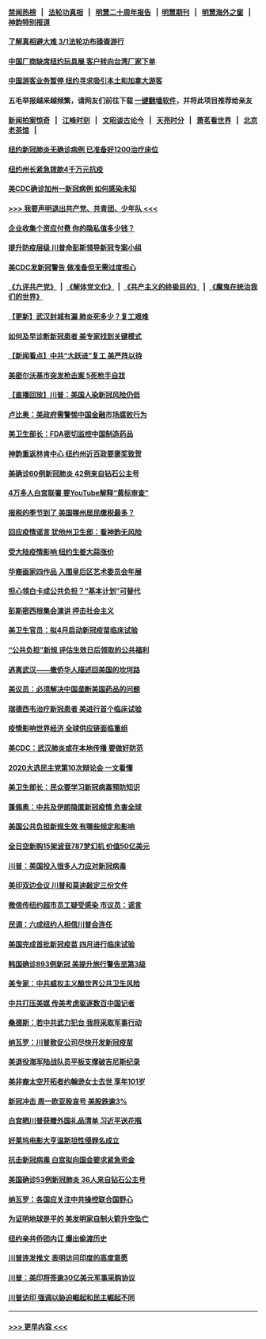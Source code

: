 #### [禁闻热榜](热点新闻.md?=0)  &nbsp;&nbsp;|&nbsp;&nbsp; [法轮功真相](https://github.com/gfw-breaker/truth/blob/master/README.md?=0) &nbsp;&nbsp;|&nbsp;&nbsp; [明慧二十周年报告](https://github.com/gfw-breaker/mh-reports/blob/master/README.md?=0) &nbsp;&nbsp;|&nbsp;&nbsp;[明慧期刊](https://github.com/gfw-breaker/mh-qikan) &nbsp;&nbsp;|&nbsp;&nbsp; [明慧海外之窗](https://github.com/gfw-breaker/mh-news/blob/master/README.md?=0) &nbsp;&nbsp;|&nbsp;&nbsp; [神韵特别报道](https://github.com/gfw-breaker/mh-news/blob/master/shenyun.md?=0)
#### [了解真相避大难  3/1法轮功布碌崙游行](../pages/nsc412/n11899501.md?t=02271902) 
#### [中国厂商缺席纽约玩具展  客户转向台湾厂家下单](../pages/nsc412/n11899505.md?t=02271902) 
#### [中国游客业务暂停  纽约寻求吸引本土和加拿大游客](../pages/nsc412/n11899492.md?t=02271902) 
#### 五毛举报越来越频繁，请网友们前往下载 [一键翻墙软件](https://github.com/gfw-breaker/ssr-accounts)，并将此项目推荐给亲友
#### [新闻拍案惊奇](https://github.com/gfw-breaker/banned-news/blob/master/pages/link4.md) &nbsp;&nbsp;|&nbsp;&nbsp; [江峰时刻](https://github.com/gfw-breaker/banned-news/blob/master/pages/link4.md) &nbsp;&nbsp;|&nbsp;&nbsp; [文昭谈古论今](https://github.com/gfw-breaker/banned-news/blob/master/pages/link4.md) &nbsp;&nbsp;|&nbsp;&nbsp; [天亮时分](https://github.com/gfw-breaker/banned-news/blob/master/pages/link4.md) &nbsp;&nbsp;|&nbsp;&nbsp; [萧茗看世界](https://github.com/gfw-breaker/banned-news/blob/master/pages/link4.md) &nbsp;&nbsp;|&nbsp;&nbsp; [北京老茶馆](https://github.com/gfw-breaker/banned-news/blob/master/pages/link4.md) &nbsp;&nbsp;|&nbsp;&nbsp; 
#### [纽约新冠肺炎无确诊病例  已准备好1200治疗床位](../pages/nsc412/n11899474.md?t=02271902) 
#### [纽约州长紧急拨款4千万元抗疫](../pages/nsc412/n11899477.md?t=02271902) 
#### [美CDC确诊加州一新冠病例 如何感染未知](../pages/nsc412/n11899165.md?t=02271902) 
#### [>>> 我要声明退出共产党、共青团、少年队 <<<](https://github.com/begood0513/goodnews/blob/master/quit/letter.md) 
#### [企业收集个资应付费 你的隐私值多少钱？](../pages/nsc412/n11898097.md?t=02271902) 
#### [提升防疫层级 川普命彭斯领导新冠专案小组](../pages/nsc412/n11898934.md?t=02271902) 
#### [美CDC发新冠警告 做准备但无需过度担心](../pages/nsc412/n11898923.md?t=02271902) 
#### [《九评共产党》](https://github.com/begood0513/9ping.md/blob/master/README.md) &nbsp;|&nbsp; [《解体党文化》](../../../../jtdwh.md/blob/master/README.md)  &nbsp;|&nbsp; [《共产主义的终极目的》](../../../../gczydzjmd.md/blob/master/README.md) &nbsp;|&nbsp; [《魔鬼在统治我们的世界》](../../../../mgztzwmdsj.md/blob/master/README.md) 
#### [【更新】武汉封城有漏 肺炎死多少？复工艰难](../pages/nsc412/n11890652.md?t=02271902) 
#### [如何及早诊断新冠患者 美专家找到关键模式](../pages/nsc412/n11898626.md?t=02271902) 
#### [【新闻看点】中共“大跃进”复工 美严阵以待](../pages/nsc412/n11898221.md?t=02271902) 
#### [美密尔沃基市突发枪击案 5死枪手自戕](../pages/nsc412/n11898687.md?t=02271902) 
#### [【直播回放】川普：美国人染新冠风险仍低](../pages/nsc412/n11898088.md?t=02271902) 
#### [卢比奥：美政府需警惕中国金融市场腐败行为](../pages/nsc412/n11898327.md?t=02271902) 
#### [美卫生部长：FDA密切监控中国制造药品](../pages/nsc412/n11898231.md?t=02271902) 
#### [神韵重返林肯中心 纽约州近百政要褒奖致贺](../pages/nsc412/n11893366.md?t=02271902) 
#### [美确诊60例新冠肺炎 42例来自钻石公主号](../pages/nsc412/n11898098.md?t=02271902) 
#### [4万多人白宫联署 要YouTube解释“黄标审查”](../pages/nsc412/n11897803.md?t=02271902) 
#### [报税的季节到了 美国哪州居民缴税最多？](../pages/nsc412/n11897626.md?t=02271902) 
#### [回应疫情谣言 犹他州卫生部：看神韵无风险](../pages/nsc412/n11896078.md?t=02271902) 
#### [受大陆疫情影响  纽约生姜大蒜涨价](../pages/nsc412/n11896485.md?t=02271902) 
#### [华裔画家四作品  入围皇后区艺术委员会年展](../pages/nsc412/n11896497.md?t=02271902) 
#### [担心领白卡成公共负担？“基本计划”可替代](../pages/nsc412/n11896478.md?t=02271902) 
#### [彭斯密西根集会演讲 抨击社会主义](../pages/nsc412/n11896543.md?t=02271902) 
#### [美卫生官员：拟4月启动新冠疫苗临床试验](../pages/nsc412/n11896357.md?t=02271902) 
#### [“公共负担”新规  评估生效日后领取的公共福利](../pages/nsc412/n11893847.md?t=02271902) 
#### [逃离武汉——撤侨华人描述回美国的坎坷路](../pages/nsc412/n11895897.md?t=02271902) 
#### [美议员：必须解决中国垄断美国药品的问题](../pages/nsc412/n11895991.md?t=02271902) 
#### [瑞德西韦治疗新冠患者 美进行首个临床试验](../pages/nsc412/n11895845.md?t=02271902) 
#### [疫情影响世界经济 全球供应链面临重组](../pages/nsc412/n11895634.md?t=02271902) 
#### [美CDC：武汉肺炎或在本地传播 要做好防范](../pages/nsc412/n11895597.md?t=02271902) 
#### [2020大选民主党第10次辩论会 一文看懂](../pages/nsc412/n11895486.md?t=02271902) 
#### [美卫生部长：民众要学习新冠病毒预防知识](../pages/nsc412/n11895308.md?t=02271902) 
#### [蓬佩奥：中共及伊朗隐匿新冠疫情 危害全球](../pages/nsc412/n11895492.md?t=02271902) 
#### [美国公共负担新规生效 有哪些规定和影响](../pages/nsc412/n11893866.md?t=02271902) 
#### [全日空新购15架波音787梦幻机 价值50亿美元](../pages/nsc412/n11895154.md?t=02271902) 
#### [川普：美国投入很多人力应对新冠病毒](../pages/nsc412/n11894977.md?t=02271902) 
#### [美印双边会议 川普和莫迪敲定三份文件](../pages/nsc412/n11894247.md?t=02271902) 
#### [微信传纽约超市员工疑受感染  市议员：谣言](../pages/nsc412/n11893861.md?t=02271902) 
#### [民调：六成纽约人相信川普会连任](../pages/nsc412/n11893884.md?t=02271902) 
#### [美国完成首批新冠疫苗 四月进行临床试验](../pages/nsc412/n11893526.md?t=02271902) 
#### [韩国确诊893例新冠 美提升旅行警告至第3级](../pages/nsc412/n11893662.md?t=02271902) 
#### [美专家：中共威权主义酿世界公共卫生风险](../pages/nsc412/n11893474.md?t=02271902) 
#### [中共打压美媒 传美考虑驱逐数百中国记者](../pages/nsc412/n11893178.md?t=02271902) 
#### [桑德斯：若中共武力犯台 我将采取军事行动](../pages/nsc412/n11893282.md?t=02271902) 
#### [纳瓦罗：川普敦促公司尽快开发新冠疫苗](../pages/nsc412/n11893211.md?t=02271902) 
#### [美退役海军陆战队员平板支撑破吉尼斯纪录](../pages/nsc412/n11893022.md?t=02271902) 
#### [美非裔太空开拓者约翰逊女士去世 享年101岁](../pages/nsc412/n11892917.md?t=02271902) 
#### [新冠冲击 周一欧亚股哀号 美股跌逾3%](../pages/nsc412/n11892648.md?t=02271902) 
#### [白宫晒川普获赠外国礼品清单 习近平送花瓶](../pages/nsc412/n11892985.md?t=02271902) 
#### [好莱坞电影大亨温斯坦性侵罪名成立](../pages/nsc412/n11892907.md?t=02271902) 
#### [抗击新冠病毒 白宫拟向国会要求紧急资金](../pages/nsc412/n11892943.md?t=02271902) 
#### [美国确诊53例新冠肺炎 36人来自钻石公主号](../pages/nsc412/n11892877.md?t=02271902) 
#### [纳瓦罗：各国应关注中共操控联合国野心](../pages/nsc412/n11892856.md?t=02271902) 
#### [为证明地球是平的 美发明家自制火箭升空坠亡](../pages/nsc412/n11892645.md?t=02271902) 
#### [纽约亲共侨团内讧 爆出偷渡历史](../pages/nsc412/n11891235.md?t=02271902) 
#### [川普连发推文 表明访问印度的高度意愿](../pages/nsc412/n11891927.md?t=02271902) 
#### [川普：美印将签逾30亿美元军事采购协议](../pages/nsc412/n11892494.md?t=02271902) 
#### [川普访印 强调以胁迫崛起和民主崛起不同](../pages/nsc412/n11891855.md?t=02271902) 

----
#### [ >>> 更早内容 <<< ](../indexes/nsc412-earlier.md)
